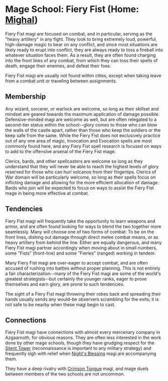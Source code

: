# Mage School: Fiery Fist (Home: [Mighal](/Cities/Mighal))
Fiery Fist magi are focused on combat, and in particular, serving as the "heavy artillery" in any fight. They look to bring extremely loud, powerful, high-damage magic to bear on any conflict, and since most situations are likely ready to erupt into conflict, they are always ready to toss a fireball into whatever situation faces them. As a result, they are often found charging into the front lines of any combat, from which they can toss their spells of death, engage their enemies, and defeat their foes.

Fiery Fist magi are usually not found within cities, except when taking leave from a combat unit or traveling between assignments.
 
## Membership
Any wizard, sorcerer, or warlock are welcome, so long as their skillset and mindset are geared towards the maximum application of damage possible. Defensive-minded magi are welcome as well, but are often relegated to a second-tier status within the school--glory comes to those who can blow the walls of the castle apart, rather than those who keep the soldiers or the keep safe from the same. While the Fiery Fist does not exclusively practice out of any one area of magic, Invocation and Evocation spells are most commonly found here, and any Fiery Fist spell research is focused on ways to add to the offensive arsenal of the Fiery Fist mage.
 
Clerics, bards, and other spellcasters are welcome so long as they understand that they will never be able to reach the highest levels of glory reserved for those who can hurl volcanos from their fingertips. Clerics of War domain will be particularly welcome, so long as their spells focus on inflicting damage and allowing for the more efficient allocation of damage. Bards who join will be expected to focus on ways to assist the Fiery Fist mage in being more effective at combat.
 
## Tendencies
Fiery Fist magi will frequently take the opportunity to learn weapons and armor, and are often found looking for ways to blend the two together more seamlessly. Many will choose one of two forms of combat: To be on the front lines, dishing out damage through direct melee combat means, or as heavy artillery from behind the line. Either are equally dangerous, and many Fiery Fist magi partner accordingly when moving about in small numbers, some "Fists" (front-line) and some "Fieries" (ranged) working in tandem.

Many Fiery Fist magi are over-eager to accept combat, and are often accused of rushing into battles without proper planning. This is not entirely a fair characterization--many of the Fiery Fist magi are some of the world's greatest strategists--but certainly the younger ranks, eager to prove themselves and earn glory, are prone to such tendencies.

The sight of a Fiery Fist magi throwing their robes back and spreading their hands usually sends any would-be observers scrambling for the exits; it is not safe to be nearby when these magi begin to cast.

## Connections
Fiery Fist magi have connections with almost every mercenary company in Azgaarnoth, for obvious reasons. They are often less interested in the work done by other mage schools, though they have grudging respect for the [Silent Tower](SilentTower.md) (reconnaissance is important to any military strategy) and frequently sigh with relief when [Night's Blessing](NightsBlessing.md) magi are accompanying them.

They have a deep rivalry with [Crimson Tongue](CrimsonTongue.md) magi, and mage duels between members of the two schools are not uncommon.


